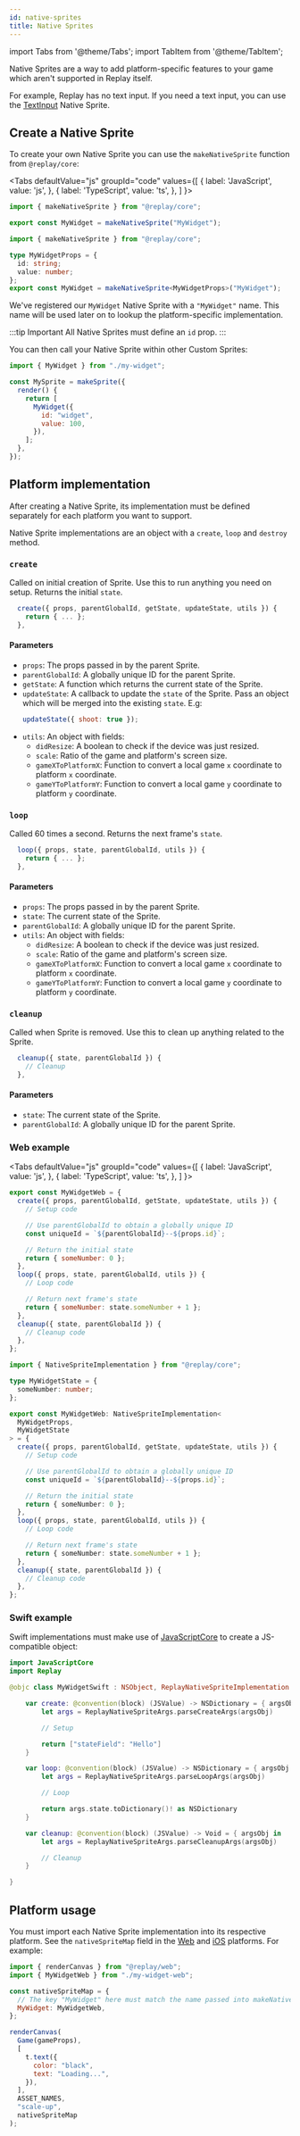 ```yaml
---
id: native-sprites
title: Native Sprites
---
```


import Tabs from '@theme/Tabs';
import TabItem from '@theme/TabItem';

Native Sprites are a way to add platform-specific features to your game which aren't supported in Replay itself.

For example, Replay has no text input. If you need a text input, you can use the [TextInput](text-input.md) Native Sprite.

## Create a Native Sprite

To create your own Native Sprite you can use the `makeNativeSprite` function from `@replay/core`:

<Tabs
  defaultValue="js"
  groupId="code"
  values={[
    { label: 'JavaScript', value: 'js', },
    { label: 'TypeScript', value: 'ts', },
  ]
}>
<TabItem value="js">

```js
import { makeNativeSprite } from "@replay/core";

export const MyWidget = makeNativeSprite("MyWidget");
```

</TabItem>
<TabItem value="ts">

```ts
import { makeNativeSprite } from "@replay/core";

type MyWidgetProps = {
  id: string;
  value: number;
};
export const MyWidget = makeNativeSprite<MyWidgetProps>("MyWidget");
```

</TabItem>
</Tabs>

We've registered our `MyWidget` Native Sprite with a `"MyWidget"` name. This name will be used later on to lookup the platform-specific implementation.

:::tip Important
All Native Sprites must define an `id` prop.
:::

You can then call your Native Sprite within other Custom Sprites:

```js
import { MyWidget } from "./my-widget";

const MySprite = makeSprite({
  render() {
    return [
      MyWidget({
        id: "widget",
        value: 100,
      }),
    ];
  },
});
```

## Platform implementation

After creating a Native Sprite, its implementation must be defined separately for each platform you want to support.

Native Sprite implementations are an object with a `create`, `loop` and `destroy` method.

### `create`

Called on initial creation of Sprite. Use this to run anything you need on setup. Returns the initial `state`.

```js
  create({ props, parentGlobalId, getState, updateState, utils }) {
    return { ... };
  },
```

#### Parameters

- `props`: The props passed in by the parent Sprite.
- `parentGlobalId`: A globally unique ID for the parent Sprite.
- `getState`: A function which returns the current state of the Sprite.
- `updateState`: A callback to update the `state` of the Sprite. Pass an object which will be merged into the existing `state`. E.g:
   ```js
   updateState({ shoot: true });
   ```
- `utils`: An object with fields:
  - `didResize`: A boolean to check if the device was just resized.
  - `scale`: Ratio of the game and platform's screen size.
  - `gameXToPlatformX`: Function to convert a local game `x` coordinate to platform `x` coordinate.
  - `gameYToPlatformY`: Function to convert a local game `y` coordinate to platform `y` coordinate.

### `loop`

Called 60 times a second. Returns the next frame's `state`.

```js
  loop({ props, state, parentGlobalId, utils }) {
    return { ... };
  },
```

#### Parameters

- `props`: The props passed in by the parent Sprite.
- `state`: The current state of the Sprite.
- `parentGlobalId`: A globally unique ID for the parent Sprite.
- `utils`: An object with fields:
  - `didResize`: A boolean to check if the device was just resized.
  - `scale`: Ratio of the game and platform's screen size.
  - `gameXToPlatformX`: Function to convert a local game `x` coordinate to platform `x` coordinate.
  - `gameYToPlatformY`: Function to convert a local game `y` coordinate to platform `y` coordinate.

### `cleanup`

Called when Sprite is removed. Use this to clean up anything related to the Sprite.

```js
  cleanup({ state, parentGlobalId }) {
    // Cleanup
  },
```

#### Parameters

- `state`: The current state of the Sprite.
- `parentGlobalId`: A globally unique ID for the parent Sprite.

### Web example

<Tabs
  defaultValue="js"
  groupId="code"
  values={[
    { label: 'JavaScript', value: 'js', },
    { label: 'TypeScript', value: 'ts', },
  ]
}>
<TabItem value="js">

```js
export const MyWidgetWeb = {
  create({ props, parentGlobalId, getState, updateState, utils }) {
    // Setup code

    // Use parentGlobalId to obtain a globally unique ID
    const uniqueId = `${parentGlobalId}--${props.id}`;

    // Return the initial state
    return { someNumber: 0 };
  },
  loop({ props, state, parentGlobalId, utils }) {
    // Loop code

    // Return next frame's state
    return { someNumber: state.someNumber + 1 };
  },
  cleanup({ state, parentGlobalId }) {
    // Cleanup code
  },
};
```

</TabItem>
<TabItem value="ts">

```ts
import { NativeSpriteImplementation } from "@replay/core";

type MyWidgetState = {
  someNumber: number;
};

export const MyWidgetWeb: NativeSpriteImplementation<
  MyWidgetProps,
  MyWidgetState
> = {
  create({ props, parentGlobalId, getState, updateState, utils }) {
    // Setup code

    // Use parentGlobalId to obtain a globally unique ID
    const uniqueId = `${parentGlobalId}--${props.id}`;

    // Return the initial state
    return { someNumber: 0 };
  },
  loop({ props, state, parentGlobalId, utils }) {
    // Loop code

    // Return next frame's state
    return { someNumber: state.someNumber + 1 };
  },
  cleanup({ state, parentGlobalId }) {
    // Cleanup code
  },
};
```

</TabItem>
</Tabs>

### Swift example

Swift implementations must make use of [JavaScriptCore](https://nshipster.com/javascriptcore) to create a JS-compatible object:

```swift
import JavaScriptCore
import Replay

@objc class MyWidgetSwift : NSObject, ReplayNativeSpriteImplementation {

    var create: @convention(block) (JSValue) -> NSDictionary = { argsObj in
        let args = ReplayNativeSpriteArgs.parseCreateArgs(argsObj)

        // Setup

        return ["stateField": "Hello"]
    }

    var loop: @convention(block) (JSValue) -> NSDictionary = { argsObj in
        let args = ReplayNativeSpriteArgs.parseLoopArgs(argsObj)

        // Loop

        return args.state.toDictionary()! as NSDictionary
    }

    var cleanup: @convention(block) (JSValue) -> Void = { argsObj in
        let args = ReplayNativeSpriteArgs.parseCleanupArgs(argsObj)

        // Cleanup
    }

}
```

## Platform usage

You must import each Native Sprite implementation into its respective platform. See the `nativeSpriteMap` field in the [Web](web.md) and [iOS](ios.md) platforms. For example:

```js
import { renderCanvas } from "@replay/web";
import { MyWidgetWeb } from "./my-widget-web";

const nativeSpriteMap = {
  // The key "MyWidget" here must match the name passed into makeNativeSprite
  MyWidget: MyWidgetWeb,
};

renderCanvas(
  Game(gameProps),
  [
    t.text({
      color: "black",
      text: "Loading...",
    }),
  ],
  ASSET_NAMES,
  "scale-up",
  nativeSpriteMap
);
```
